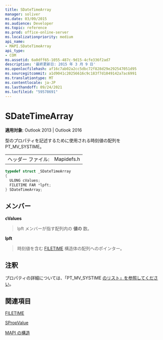 ```yaml
---
title: SDateTimeArray
manager: soliver
ms.date: 03/09/2015
ms.audience: Developer
ms.topic: reference
ms.prod: office-online-server
ms.localizationpriority: medium
api_name:
- MAPI.SDateTimeArray
api_type:
- COM
ms.assetid: 6a0dff65-1055-487c-9d15-4cfe336f2ad7
description: '最終更新日: 2015 年 3 月 9 日'
ms.openlocfilehash: af16c7ab02a2cc5dbc72f828d29e292547051d95
ms.sourcegitcommit: a1d9041c20256616c9c183f7d1049142a7ac6991
ms.translationtype: MT
ms.contentlocale: ja-JP
ms.lasthandoff: 09/24/2021
ms.locfileid: "59578691"
---
```

# <a name="sdatetimearray"></a>SDateTimeArray

  
  
**適用対象**: Outlook 2013 | Outlook 2016 
  
型のプロパティを記述するために使用される時刻値の配列をPT_MV_SYSTIME。
  
|||
|:-----|:-----|
|ヘッダー ファイル:  <br/> |Mapidefs.h  <br/> |
   
```cpp
typedef struct _SDateTimeArray
{
  ULONG cValues;
  FILETIME FAR *lpft;
} SDateTimeArray;

```

## <a name="members"></a>メンバー

 **cValues**
  
> lpft メンバーが指す配列内の **値の** 数。 
    
 **lpft**
  
> 時刻値を含む [FILETIME](filetime.md) 構造体の配列へのポインター。 
    
## <a name="remarks"></a>注釈

プロパティの詳細については、「PT_MV_SYSTIME [のリスト」を参照してください](property-types.md)。
  
## <a name="see-also"></a>関連項目



[FILETIME](filetime.md)
  
[SPropValue](spropvalue.md)


[MAPI の構造](mapi-structures.md)


